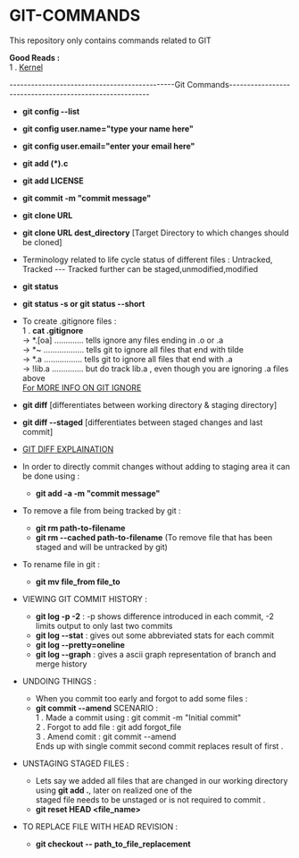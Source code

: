 # GIT-COMMANDS
This repository only contains commands related to GIT

**Good Reads :**<br>
1 . [Kernel](https://mirrors.edge.kernel.org/pub/software/scm/git/docs/gittutorial.html)    

----------------------------------------------Git Commands--------------------------------------------------------
- **git config --list**
- **git config user.name="type your name here"**
- **git config user.email="enter your email here"**
- **git add (*).c**
- **git add LICENSE**
- **git commit -m "commit message"**
- **git clone URL**
- **git clone URL dest_directory** [Target Directory to which changes should be cloned]
- Terminology related to life cycle status of different files : Untracked, Tracked --- Tracked further can be staged,unmodified,modified
- **git status**
- **git status -s or git status --short**
- To create .gitignore files : <br>
    1 . **cat .gitignore**<br>
        -> *.[oa]  ............. tells ignore any files ending in .o or .a<br>
        -> *~ .................. tells git to ignore all files that end with tilde<br>
        -> *.a ................. tells git to ignore all files that end with .a<br>
        -> !lib.a .............. but do track lib.a , even though you are ignoring .a files above<br>
        [For MORE INFO ON GIT IGNORE](https://github.com/github/gitignore)

- **git diff** [differentiates between working directory & staging directory]
- **git diff --staged** [differentiates between staged changes and last commit]
- [GIT DIFF EXPLAINATION](https://stackoverflow.com/questions/3686452/what-are-the-differences-between-these-git-diff-commands/3686507#3686507)
- In order to directly commit changes without adding to staging area it can be done using :
    *   **git add -a -m "commit message"**
- To remove a file from being tracked by git :
    *   **git rm path-to-filename**
    *   **git rm --cached path-to-filename** (To remove file that has been staged and will be untracked by git) 
- To rename file in git :
    * **git mv file_from file_to**
- VIEWING GIT COMMIT HISTORY :
    * **git log -p -2** : -p shows difference introduced in each commit, -2 limits output to only last two commits
    * **git log --stat** : gives out some abbreviated stats for each commit
    * **git log --pretty=oneline**
    * **git log --graph** : gives a ascii graph representation of branch and merge history
- UNDOING THINGS :
    * When you commit too early and forgot to add some files :
    * **git commit --amend**
    SCENARIO :<br> 
    1 . Made a commit using : git commit -m "Initial commit"<br>
    2 . Forgot to add file : git add forgot_file <br>
    3 . Amend comit : git commit --amend <br>
    Ends up with single commit second commit replaces result of first .<br>
- UNSTAGING STAGED FILES :
    * Lets say we added all files that are changed in our working directory using **git add .**, later on realized one of the<br>
    staged file needs to be unstaged or is not required to commit .
    * **git reset HEAD <file_name>** 
- TO REPLACE FILE WITH HEAD REVISION :
    * **git checkout -- path_to_file_replacement**
    
        
    
    
